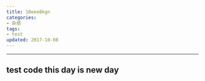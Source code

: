 ```yaml
---
title: 10eee8kgn
categories:
- 杂感
tags:
- test
updated: 2017-10-08
---
```


---
  test code 
  this day is new day 
---
